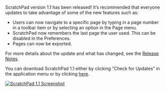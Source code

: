 ScratchPad version 1.1 has been released! It’s recommended that everyone updates to take advantage of some of the new features such as:

-   Users can now navigate to a specific page by typing in a page number in a toolbar item or by selecting an option in the Page menu.
-   ScratchPad now remembers the last page the user used. This can be disabled in the Preferences.
-   Pages can now be exported.

For more details about the update and what has changed, see the [Release Notes](http://seifertalex.googlepages.com/scratchpadreleasenotes).

You can download ScratchPad 1.1 either by clicking “Check for Updates” in the application menu or by clicking [here](http://seifertalex.googlepages.com/ScratchPad_1.1.dmg).

[![ScratchPad 1.1 Screenshot](https://i0.wp.com/alexseifert.wordpress.com/wp-content/uploads/2008/02/picture-3.thumbnail.jpg)](https://i0.wp.com/alexseifert.wordpress.com/wp-content/uploads/2008/02/picture-3.jpg "ScratchPad 1.1 Screenshot")